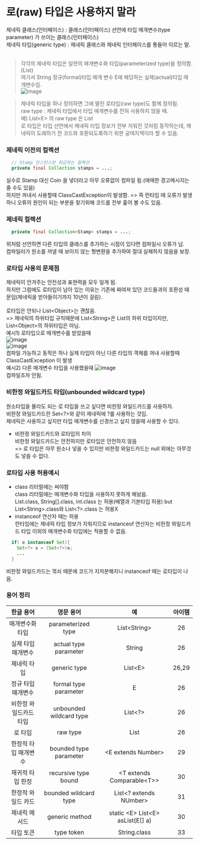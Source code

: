 # 로(raw) 타입은 사용하지 말라
제네릭 클래스(인터페이스) : 클래스(인터페이스) 선언에 타입 매개변수(type parameter) 가 쓰이는 클래스(인터페이스)<br/>
제네릭 타입(generic type) : 제네릭 클래스와 제네릭 인터페이스를 통들어 이르는 말.<br/>
<br/>
> 각각의 제네릭 타입은 일련의 매개변수화 타입(parameterized type)을 정의함.(List<String>)<br/>
> 여기서 String 정규(formal)타입 매개 변수 E에 해당하는 실제(actual)타입 매개변수임.<br/>
> ![image](https://user-images.githubusercontent.com/92290312/227701938-279f72c3-d0b2-446e-bb94-b598b49fed38.png)<br/>

> 제네릭 타입을 하나 정의하면 그에 딸린 로타입(raw type)도 함께 정의됨.<br/>
> raw type : 제네릭 타입에서 타입 매개변수를 전혀 사용하지 않을 때.<br/>
> 예) List\<E\> 의 raw type 은 List<br/>
> 로 타입은 타입 선언에서 제네릭 타입 정보가 전부 지워진 것처럼 동작하는데, 제네릭이 도래하기 전 코드와 호환되도록하기 위한 궁여지책이라 할 수 있음.

### 제네릭 이전의 컬렉션
```java
  // Stamp 인스턴스만 취급하는 컬렉션
  private final Collection stamps = ...;
```
실수로 Stamp 대신 Coin 을 넣더라고 아무 오류없이 컴파일 됨.(애매한 경고메시지는 줄 수도 있음)<br/>
하지만 꺼내서 사용할때 ClassCastException이 발생함.
=> 즉 런타임 때 오류가 발생하니 오류의 원인이 되는 부분을 찾기위해 코드를 전부 훑어 볼 수도 있음.<br/>

### 제네릭 컬렉션
```java
  private final Collection<Stamp> stamps = ...;
```
위처럼 선언하면 다른 타입의 클래스를 추가하는 시점이 있다면 컴파일시 오류가 남.<br/>
컴파일러가 원소를 꺼낼 때 보이지 않는 형변환을 추가하여 절대 실패하지 않음을 보장.<br/>
  
### 로타입 사용의 문제점
제네릭이 안겨주는 안전성과 표현력을 모두 일게 됨.<br/>
하지만 그럼에도 로타입이 남아 있는 이유는 기존에 짜여져 있던 코드들과의 호환성 때문임(제네릭을 받아들이기까지 10년이 걸림).<br/>
  <br/>
로타입은 안되나 List\<Object\>는 괜찮음.<br/>
=> 제네릭의 하위타입 규칙때문에 List\<String\>은 List의 하위 타입이지만, List\<Object\>의 하위타입은 아님.<br/>
  예시1) 로타입으로 매개변수를 받았을때<br/>
![image](https://user-images.githubusercontent.com/92290312/227703385-8b19c604-b6c4-4ccc-a66c-3370765f7f68.png)<br/>
![image](https://user-images.githubusercontent.com/92290312/227703414-d54317a3-c1c1-452d-a0bb-ccfdeb863b1c.png)<br/>
컴파일 가능하고 동작은 하나 실제 타입이 아닌 다른 타입의 객체를 꺼내 사용할때 ClassCastException 이 발생<br/>
  예시2) 다른 매개변수 타입을 사용했을때
![image](https://user-images.githubusercontent.com/92290312/227703578-1d6836ec-5562-4aaa-9543-02641ccb7e15.png)<br/>
컴파일조차 안됨.<br/>

### 비한정 와일드카드 타입(unbounded wildcard type)
원소타입을 몰라도 되는 로 타입을 쓰고 싶다면 비한정 와일드카드를 사용하자.<br/>
비한정 와일드카드란 Set<?>와 같이 제네릭에 ?를 사용하는 것임.<br/>
제네릭은 사용하고 싶지만 타입 매개변수를 신경쓰고 싶지 않을때 사용할 수 있다.<br/>

* 비한정 와일드카드와 로타입의 차이<br/>
  비한정 와일드카드는 안전하지만 로타입은 안전하지 않음<br/>
  => 로 타입은 아무 원소나 넣을 수 있지만 비한정 와일드카드는 null 외에는 아무것도 넣을 수 없다.<br/>

### 로타입 사용 허용예시
* class 리터럴에는 써야함<br/>
  class 리터럴에는 매개변수화 타입을 사용하지 못하게 해놨음.<br/>
  List.class, String[].class, int.class 는 허용(배열과 기본타입 허용) but List\<String\>.class와 List<?>.class 는 허용X<br/>
* instanceof 연산자 때는 허용<br/>
  런타임에는 제네릭 타입 정보가 지워지므로 instanceof 연산자는 비한정 와일드카드 타입 이외의 매개변수화 타입에는 적용할 수 없음.<br/>
```java
  if( o instanceof Set){
    Set<?> s = (Set<?>)o;
    ...
  }
```
비한정 와일드카드는 꺾쇠 때문에 코드가 지저분해지니 instanceof 때는 로타입이 나음.
  
### 용어 정리
| 한글 용어 | 영문 용어 | 예 | 아이템 |
| :---: | :---: | :---: | :---: |
| 매개변수화 타입 | parameterized type | List\<String\> | 26 |
| 실제 타입 매개변수 | actual type parameter | String | 26 |
| 제네릭 타입 | generic type | List\<E\> | 26,29 |
| 정규 타입 매개변수 | formal type parameter | E | 26 |
| 비한정 와일드카드 타입 | unbounded wildcard type | List<?> | 26 |
| 로 타입 | raw type | List | 26 |
| 한정적 타입 매개변수 | bounded type parameter | \<E extends Number\> | 29 |
| 재귀적 타입 한정 | recursive type bound | \<T extends Comparable\<T\>\> | 30 |
| 한정적 와일드 카드 | bounded wildcard type | List<? extends NUmber> | 31 |
| 제네릭 메서드 | generic method | static \<E\> List\<E\> asList(E[] a) | 30 |
| 타입 토큰 | type token | String.class | 33 |
